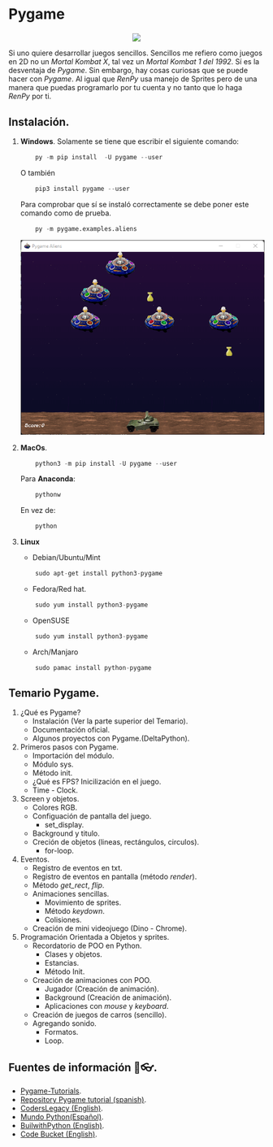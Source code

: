 # Pygame 
<p align = "center">
<img src = "https://upload.wikimedia.org/wikipedia/commons/a/a9/Pygame_logo.gif"
    width = ""
    align = "center"/>
</p>

Si uno quiere desarrollar juegos sencillos. Sencillos me refiero como juegos en 2D no un *Mortal Kombat X*, tal vez un *Mortal Kombat 1 del 1992*. Sí es la desventaja de *Pygame*. Sin embargo, hay cosas curiosas que se puede hacer con *Pygame*. Al igual que *RenPy* usa manejo de Sprites pero de una manera que puedas programarlo por tu cuenta y no tanto que lo haga *RenPy* por ti.

## Instalación.
1. **Windows**. Solamente se tiene que escribir el siguiente comando:

    ```python
        py -m pip install  -U pygame --user
    ```
    O también
    ```python
        pip3 install pygame --user
    ```
    Para comprobar que sí se instaló correctamente se debe poner este comando como de prueba.
    
    ```python
        py -m pygame.examples.aliens
    ```

    <p align = "center">
    <img src="img/aliens.png" 
        aling = "center">
    </p>

2. **MacOs**. 

    ```python
        python3 -m pip install -U pygame --user
    ```
    Para **Anaconda**:
    ```python
        pythonw

    ```
    En vez de:
    ```python
        python

    ```
3. **Linux**
    - Debian/Ubuntu/Mint
    ```python
        sudo apt-get install python3-pygame
    ```
    - Fedora/Red hat.
    ```python
        sudo yum install python3-pygame
    ```
    - OpenSUSE
    ```python
        sudo yum install python3-pygame
    ```
    - Arch/Manjaro
    ```python
        sudo pamac install python-pygame
    ```
## Temario Pygame.
1. ¿Qué es Pygame?
    - Instalación (Ver la parte superior del Temario).
    - Documentación oficial.
    - Algunos proyectos con Pygame.(DeltaPython).
2. Primeros pasos con Pygame.
    - Importación del módulo.
    - Módulo sys.
    - Método init.
    - ¿Qué es FPS? Inicilización en el juego.
    - Time - Clock.
3. Screen y objetos.
    - Colores RGB.
    - Configuación de pantalla del juego.
        - set_display.
    - Background y titulo.
    - Creción de objetos (lineas, rectángulos, circulos).
        - for-loop.
4. Eventos.
    - Registro de eventos en txt.
    - Registro de eventos en pantalla (método *render*).
    - Método *get_rect*, *flip*.
    - Animaciones sencillas.
        - Movimiento de sprites.
        - Método *keydown*.
        - Colisiones.
    - Creación de mini videojuego (Dino - Chrome).
5. Programación Orientada a Objetos y sprites.
    - Recordatorio de POO en Python.
        - Clases y objetos.
        - Estancias.
        - Método Init.
    - Creación de animaciones con POO.
        - Jugador (Creación de animación).
        - Background (Creación de animación).
        - Aplicaciones con *mouse* y *keyboard*.
    - Creación de juegos de carros (sencillo).
    - Agregando sonido.
        - Formatos.
        - Loop.

## Fuentes de información 📕👓.
- [Pygame-Tutorials](https://www.pygame.org/wiki/tutorials).
- [Repository Pygame tutorial (spanish)](https://github.com/Patataman/PythonBasic/tree/master/frameworks/pygame).
- [CodersLegacy (English)](https://coderslegacy.com/python/python-pygame-tutorial/).
- [Mundo Python(Español)](https://github.com/mundo-python/pygame-Scripts).
- [BuilwithPython (English)](https://www.youtube.com/c/buildwithpython).
- [Code Bucket (English)](https://www.youtube.com/watch?v=wnBGG7JLrkg).